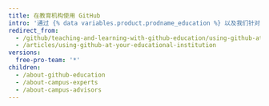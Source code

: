 ```yaml
---
title: 在教育机构使用 GitHub
intro: '通过 {% data variables.product.prodname_education %} 以及我们针对学生和讲师的各种培训计划，利用 {% data variables.product.prodname_dotcom %} 使您机构的学生、讲师和 IT 员工最大限度地获益。'
redirect_from:
  - /github/teaching-and-learning-with-github-education/using-github-at-your-educational-institution
  - /articles/using-github-at-your-educational-institution
versions:
  free-pro-team: '*'
children:
  - /about-github-education
  - /about-campus-experts
  - /about-campus-advisors
---
```


